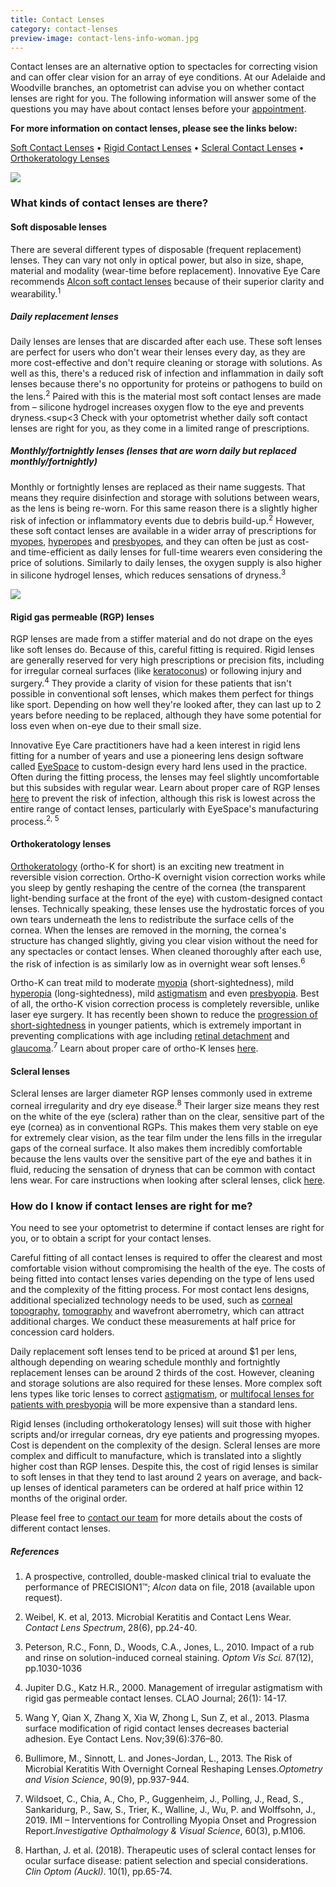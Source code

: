 ```yaml
---
title: Contact Lenses
category: contact-lenses
preview-image: contact-lens-info-woman.jpg
---
```

<div class="employee-heading">
<p><p>Contact lenses are an alternative option to spectacles for correcting vision and can offer clear vision for an array of eye conditions. At our Adelaide and Woodville branches, an optometrist can advise you on whether contact lenses are right for you. The following information will answer some of the questions you may have about contact lenses before your <a href="/what-we-do/eye-exam">appointment</a>.</p>

<p><b>For more information on contact lenses, please see the links below:</b></p>
<a href="/what-we-do/soft-contact-lenses">Soft Contact Lenses</a>
• <a href="/what-we-do/gas-permeable-contact-lenses">Rigid Contact Lenses</a>
• <a href="/what-we-do/scleral-contact-lenses">Scleral Contact Lenses</a>
• <a href="/what-we-do/orthokeratology-corneal-reshaping">Orthokeratology Lenses</a>
</div>

![](/uploads/lenses.jpg)

### What kinds of contact lenses are there?

#### Soft disposable lenses

There are several different types of disposable (frequent replacement) lenses. They can vary not only in optical power, but also in size, shape, material and modality (wear-time before replacement). Innovative Eye Care recommends [Alcon soft contact lenses](/what-we-do/alcon-soft-contact-lenses/) because of their superior clarity and wearability.<sup>1</sup>

##### Daily replacement lenses

Daily lenses are lenses that are discarded after each use. These soft lenses are perfect for users who don't wear their lenses every day, as they are more cost-effective and don't require cleaning or storage with solutions. As well as this, there's a reduced risk of infection and inflammation in daily soft lenses because there's no opportunity for proteins or pathogens to build on the lens.<sup>2</sup> Paired with this is the material most soft contact lenses are made from – silicone hydrogel increases oxygen flow to the eye and prevents dryness.<sup<3</sup> Check with your optometrist whether daily soft contact lenses are right for you, as they come in a limited range of prescriptions.

##### Monthly/fortnightly lenses (lenses that are worn daily but replaced monthly/fortnightly)

Monthly or fortnightly lenses are replaced as their name suggests. That means they require disinfection and storage with solutions between wears, as the lens is being re-worn. For this same reason there is a slightly higher risk of infection or inflammatory events due to debris build-up.<sup>2</sup> However, these soft contact lenses are available in a wider array of prescriptions for [myopes](https://www.innovativeeyecare.com.au/what-we-do/myopia), [hyperopes](https://www.innovativeeyecare.com.au/what-we-do/hyperopia) and [presbyopes](https://www.innovativeeyecare.com.au/what-we-do/presbyopia), and they can often be just as cost- and time-efficient as daily lenses for full-time wearers even considering the price of solutions. Similarly to daily lenses, the oxygen supply is also higher in silicone hydrogel lenses, which reduces sensations of dryness.<sup>3</sup>

![](/uploads/contact-lenses-2.jpg)

#### Rigid gas permeable (RGP) lenses

RGP lenses are made from a stiffer material and do not drape on the eyes like soft lenses do. Because of this, careful fitting is required. Rigid lenses are generally reserved for very high prescriptions or precision fits, including for irregular corneal surfaces (like [keratoconus](https://www.innovativeeyecare.com.au/what-we-do/keratoconus)) or following injury and surgery.<sup>4</sup> They provide a clarity of vision for these patients that isn't possible in conventional soft lenses, which makes them perfect for things like sport. Depending on how well they're looked after, they can last up to 2 years before needing to be replaced, although they have some potential for loss even when on-eye due to their small size. 

Innovative Eye Care practitioners have had a keen interest in rigid lens fitting for a number of years and use a pioneering lens design software called [EyeSpace](https://www.eyespacelenses.com/) to custom-design every hard lens used in the practice. Often during the fitting process, the lenses may feel slightly uncomfortable but this subsides with regular wear. Learn about proper care of RGP lenses [here](/patient-resources/care-of-gas-permeable-lenses) to prevent the risk of infection, although this risk is lowest across the entire range of contact lenses, particularly with EyeSpace's manufacturing process.<sup>2, 5</sup>

#### Orthokeratology lenses

[Orthokeratology](/what-we-do/orthokeratology-corneal-reshaping) (ortho-K for short) is an exciting new treatment in reversible vision correction. Ortho-K overnight vision correction works while you sleep by gently reshaping the centre of the cornea (the transparent light-bending surface at the front of the eye) with custom-designed contact lenses. Technically speaking, these lenses use the hydrostatic forces of you own tears underneath the lens to redistribute the surface cells of the cornea. When the lenses are removed in the morning, the cornea's structure has changed slightly, giving you clear vision without the need for any spectacles or contact lenses. When cleaned thoroughly after each use, the risk of infection is as similarly low as in overnight wear soft lenses.<sup>6</sup>

Ortho-K can treat mild to moderate [myopia](/what-we-do/myopia) (short-sightedness), mild [hyperopia](/what-we-do/hyperopia) (long-sightedness), mild [astigmatism](/what-we-do/astigmatism) and even [presbyopia](/what-we-do/presbyopia). Best of all, the ortho-K vision correction process is completely reversible, unlike laser eye surgery. It has recently been shown to reduce the [progression of short-sightedness](https://www.innovativeeyecare.com.au/what-we-do/myopia-control) in younger patients, which is extremely important in preventing complications with age including [retinal detachment](https://www.innovativeeyecare.com.au/what-we-do/flashes-floaters-retinal-tear-detachment) and [glaucoma](https://www.innovativeeyecare.com.au/what-we-do/glaucoma).<sup>7</sup> Learn about proper care of ortho-K lenses [here](/patient-resources/care-of-orthokeratology-lenses). 

#### Scleral lenses

Scleral lenses are larger diameter RGP lenses commonly used in extreme corneal irregularity and dry eye disease.<sup>8</sup> Their larger size means they rest on the white of the eye (sclera) rather than on the clear, sensitive part of the eye (cornea) as in conventional RGPs. This makes them very stable on eye for extremely clear vision, as the tear film under the lens fills in the irregular gaps of the corneal surface. It also makes them incredibly comfortable because the lens vaults over the sensitive part of the eye and bathes it in fluid, reducing the sensation of dryness that can be common with contact lens wear. For care instructions when looking after scleral lenses, click [here](/patient-resources/care-of-scleral-lenses). 

### How do I know if contact lenses are right for me?

You need to see your optometrist to determine if contact lenses are right for you, or to obtain a script for your contact lenses.  

Careful fitting of all contact lenses is required to offer the clearest and most comfortable vision without compromising the health of the eye. The costs of being fitted into contact lenses varies depending on the type of lens used and the complexity of the fitting process. For most contact lens designs, additional specialized technology needs to be used, such as [corneal topography](/what-we-do/corneal-topography), [tomography](https://www.innovativeeyecare.com.au/what-we-do/corneal-tomography) and wavefront aberrometry, which can attract additional charges. We conduct these measurements at half price for concession card holders.

Daily replacement soft lenses tend to be priced at around $1 per lens, although depending on wearing schedule monthly and fortnightly replacement lenses can be around 2 thirds of the cost. However, cleaning and storage solutions are also required for these lenses. More complex soft lens types like toric lenses to correct [astigmatism](https://www.innovativeeyecare.com.au/what-we-do/astigmatism), or [multifocal lenses for patients with presbyopia](/what-we-do/contact-lenses-for-presbyopia) will be more expensive than a standard lens.

Rigid lenses (including orthokeratology lenses) will suit those with higher scripts and/or irregular corneas, dry eye patients and progressing myopes. Cost is dependent on the complexity of the design. Scleral lenses are more complex and difficult to manufacture, which is translated into a slightly higher cost than RGP lenses. Despite this, the cost of rigid lenses is similar to soft lenses in that they tend to last around 2 years on average, and back-up lenses of identical parameters can be ordered at half price within 12 months of the original order.

Please feel free to [contact our team](/contact) for more details about the costs of different contact lenses.

##### References

1. A prospective, controlled, double-masked clinical trial to evaluate the performance of PRECISION1™; *Alcon* data on file, 2018 (available upon request).

2. Weibel, K. et al, 2013. Microbial Keratitis and Contact Lens Wear. *Contact Lens Spectrum*, 28(6), pp.24-40.

3. Peterson, R.C., Fonn, D., Woods, C.A., Jones, L., 2010. Impact of a rub and rinse on solution-induced corneal staining. *Optom Vis Sci.* 87(12), pp.1030-1036

4. Jupiter D.G., Katz H.R., 2000. Management of irregular astigmatism with rigid gas permeable contact lenses. CLAO Journal; 26(1): 14-17.

5. Wang Y, Qian X, Zhang X, Xia W, Zhong L, Sun Z, et al., 2013. Plasma surface modification of rigid contact lenses decreases bacterial adhesion. Eye Contact Lens. Nov;39(6):376–80.

6. Bullimore, M., Sinnott, L. and Jones-Jordan, L., 2013. The Risk of Microbial Keratitis With Overnight Corneal Reshaping Lenses.*Optometry and Vision Science*, 90(9), pp.937-944.

7. Wildsoet, C., Chia, A., Cho, P., Guggenheim, J., Polling, J., Read, S., Sankaridurg, P., Saw, S., Trier, K., Walline, J., Wu, P. and Wolffsohn, J., 2019. IMI – Interventions for Controlling Myopia Onset and Progression Report.*Investigative Opthalmology & Visual Science*, 60(3), p.M106.

8. Harthan, J. et al. (2018). Therapeutic uses of scleral contact lenses for ocular surface disease: patient selection and special considerations. *Clin Optom (Auckl)*. 10(1), pp.65-74.